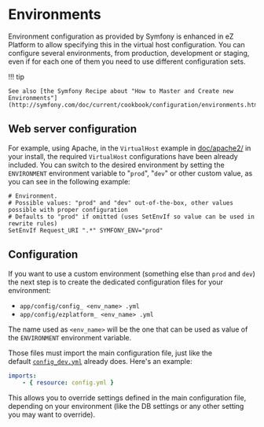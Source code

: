 # Environments

Environment configuration as provided by Symfony is enhanced in eZ Platform to allow specifying this in the virtual host configuration.
You can configure several environments, from production, development or staging, even if for each one of them you need to use different configuration sets.

!!! tip

    See also [the Symfony Recipe about "How to Master and Create new Environments"](http://symfony.com/doc/current/cookbook/configuration/environments.html)

## Web server configuration

For example, using Apache, in the `VirtualHost` example in [doc/apache2/](https://github.com/ezsystems/ezplatform/tree/master/doc/apache2) in your install, the required `VirtualHost` configurations have been already included. You can switch to the desired environment by setting the `ENVIRONMENT` environment variable to "`prod`", "`dev`" or other custom value, as you can see in the following example:

```
# Environment.
# Possible values: "prod" and "dev" out-of-the-box, other values possible with proper configuration
# Defaults to "prod" if omitted (uses SetEnvIf so value can be used in rewrite rules)
SetEnvIf Request_URI ".*" SYMFONY_ENV="prod"
```

## Configuration

If you want to use a custom environment (something else than `prod` and `dev`) the next step is to create the dedicated configuration files for your environment:

- `app/config/config_ <env_name> .yml`
- `app/config/ezplatform_ <env_name> .yml`

The name used as `<env_name>` will be the one that can be used as value of the `ENVIRONMENT` environment variable.

Those files must import the main configuration file, just like the default [`config_dev.yml`](https://github.com/ezsystems/ezpublish-community/blob/master/ezpublish/config/config_dev.yml) already does. Here's an example:

``` yaml
imports:
    - { resource: config.yml }
```

This allows you to override settings defined in the main configuration file, depending on your environment (like the DB settings or any other setting you may want to override).
